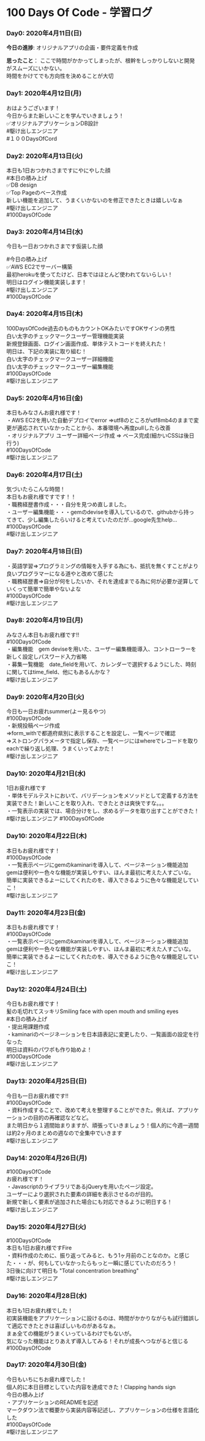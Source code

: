 # 100 Days Of Code - 学習ログ

### Day0: 2020年4月11日(日)

**今日の進捗**: オリジナルアプリの企画・要件定義を作成

**思ったこと**： ここで時間がかかってしまったが、根幹をしっかりしないと開発がスムーズにいかない。<br> 時間をかけてでも方向性を決めることが大切
        

### Day1: 2020年4月12日(月)
おはようございます！<br>
今日からまた新しいことを学んでいきましょう！<br>
✅オリジナルアプリケーションDB設計<br>
#駆け出しエンジニア<br>
#１００DaysOfCord

### Day2: 2020年4月13日(火)
本日も1日おつかれさまですにやにやした顔<br>
#本日の積み上げ<br>
✅DB design <br>
✅Top Pageのベース作成<br>
新しい機能を追加して、うまくいかないのを修正できたときは嬉しいなぁ<br>
#駆け出しエンジニア<br>
#100DaysOfCode<br>

### Day3: 2020年4月14日(水)
今日も一日おつかれさまです仮装した顔<br>

#今日の積み上げ <br>
✅AWS EC2でサーバー構築<br>
最初herokuを使ってたけど、日本ではほとんど使われてないらしい！<br>
明日はログイン機能実装します！<br>
#駆け出しエンジニア<br>
#100DaysOfCode

### Day4: 2020年4月15日(木)
100DaysOfCode過去のものもカウントOKみたいですOKサインの男性<br>
白い太字のチェックマークユーザー管理機能実装<br>
新規登録画面、ログイン画面作成、単体テストコードを終えれた！<br>
明日は、下記の実装に取り組む！<br>
白い太字のチェックマークユーザー詳細機能<br>
白い太字のチェックマークユーザー編集機能<br>
#100DaysOfCode <br>
#駆け出しエンジニア

### Day5: 2020年4月16日(金)
本日もみなさんお疲れ様です！<br>
・AWS EC2を用いた自動デプロイでerror ⇒utf8のところがutf8mb4のままで変更が適応されていなかったことから、本番環境へ再度pullしたら改善<br>
・オリジナルアプリ ユーザー詳細ページ作成 ⇒ ベース完成(細かいCSSは後日行う)<br>
#100DaysOfCode<br>
#駆け出しエンジニア


### Day6: 2020年4月17日(土)
気づいたらこんな時間！<br>
本日もお疲れ様ですです！！<br>
・職務経歴書作成・・・自分を見つめ直しました。<br>
・ユーザー編集機能・・・gemのdeviseを導入しているので、githubから持ってきて、少し編集したらいけると考えていたのだが…google先生help...<br>
#100DaysOfCode <br>
#駆け出しエンジニア

### Day7: 2020年4月18日(日)
・英語学習⇒プログラミングの情報を入手する為にも、抵抗を無くすことがより良いプログラマーになる道やと改めて感じた<br>
・職務経歴書⇒自分が何をしたいか、それを達成までる為に何が必要か逆算していくって簡単で簡単やないよな<br>
#100DaysOfCode <br>
#駆け出しエンジニア


### Day8: 2020年4月19日(月)
みなさん本日もお疲れ様です!!<br>
#100DaysOfCode <br>
・編集機能　gem deviseを用いた、ユーザー編集機能導入、コントローラーを新しく設定しパスワード入力省略<br>
・募集一覧機能　date_fieldを用いて、カレンダーで選択するようにした、時刻に関してはtime_field、他にもあるんかな？<br>
#駆け出しエンジニア

### Day9: 2020年4月20日(火)
今日も一日お疲れsummer(よー見るやつ)<br>
#100DaysOfCode <br>
・新規投稿ページ作成<br>
⇒form_withで都道府県別に表示することを設定し、一覧ページで確認<br>
⇒ストロングパラメータで指定し保存、一覧ページにはwhereでレコードを取りeachで繰り返し処理、うまくいってよかた！<br>
#駆け出しエンジニア


### Day10: 2020年4月21日(水)
1日お疲れ様です <br>
・単体モデルテストにおいて、バリデーションをメソッドとして定義する方法を実装できた！新しいことを取り入れ、できたときは爽快ですな。。。<br>
・一覧表示の実装では、場合分けをし、求めるデータを取り出すことができた！<br>
#駆け出しエンジニア #100DaysOfCode

### Day10: 2020年4月22日(木)
本日もお疲れ様です！<br>
#100DaysOfCode<br>
・一覧表示ページにgemのkaminariを導入して、ページネーション機能追加<br>
gemは便利やー色々な機能が実装しやすい、ほんま最初に考えた人すごいな。<br>
簡単に実装できるよーにしてくれたのを、導入できるように色々な機能足していこ！<br>
#駆け出しエンジニア

### Day11: 2020年4月23日(金)
本日もお疲れ様です！<br>
#100DaysOfCode<br>
・一覧表示ページにgemのkaminariを導入して、ページネーション機能追加<br>
gemは便利やー色々な機能が実装しやすい、ほんま最初に考えた人すごいな。<br>
簡単に実装できるよーにしてくれたのを、導入できるように色々な機能足していこ！<br>
#駆け出しエンジニア

### Day12: 2020年4月24日(土)
今日もお疲れ様です！<br>
髪の毛切れてスッキリSmiling face with open mouth and smiling eyes<br>
#本日の積み上げ <br>
・提出用課題作成<br>
・kaminariのページネーションを日本語表記に変更したり、一覧画面の設定を行なった<br>
明日は資料のパワポも作り始めよ！<br>
#100DaysOfCode<br>
#駆け出しエンジニア

### Day13: 2020年4月25日(日)
今日も一日お疲れ様です!!<br>
#100DaysOfCode<br>
・資料作成することで、改めて考えを整理することができた。例えば、アプリケーションの目的の再確認などなど。<br>
また明日から１週間始まりますが、頑張っていきましょう！個人的に今週一週間は約2ヶ月のまとめの週なので全集中でいきます<br>
#駆け出しエンジニア

### Day14: 2020年4月26日(月)
#100DaysOfCode  <br>
お疲れ様です！<br>
・JavascriptのライブラリであるjQueryを用いたページ設定。<br>ユーザーにより選択された要素の詳細を表示させるのが目的。<br>新規で新しく要素が追加された場合にも対応できるように明日する！<br>
#駆け出しエンジニア

### Day15: 2020年4月27日(火)
#100DaysOfCode  <br>
本日も1日お疲れ様ですFire<br>
・資料作成のために、振り返ってみると、もう1ヶ月前のことなのか。と感じた・・・が、何もしていなかったらもっと一瞬に感じていたのだろう！<br>
3日後に向けて明日も "Total concentration breathing"<br>
#駆け出しエンジニア

### Day16: 2020年4月28日(水)
本日も1日お疲れ様でした！<br>
初実装機能をアプリケーションに設けるのは、時間がかかりながらも試行錯誤して適応できたときは喜ばしいものがあるなぁ。<br>
まぁ全ての機能がうまくいっているわけでもないが。<br>
気になった機能はとりあえず導入してみる！それが成長へつながると信じる<br>
#100DaysOfCode

### Day17: 2020年4月30日(金)
今日もいちにちお疲れ様でした！<br>
個人的に本日目標としていた内容を達成できた！Clapping hands sign<br>
今日の積み上げ<br>
・アプリケーションのREADMEを記述<br>
マークダウン法で概要から実装内容等記述し、アプリケーションの仕様を言語化した<br>
#100DaysOfCode <br>
#駆け出しエンジニア
